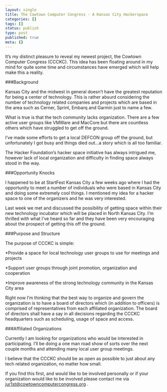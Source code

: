 ```yaml
---
layout: single
title: The Cowtown Computer Congress - A Kansas City Hackerspace
categories: []
tags: []
status: publish
type: post
published: true
meta: {}
---
```

It’s my distinct pleasure to reveal my newest project, the Cowtown Computer Congress (CCCKC).  This idea has been floating around in my mind for quite some time and circumstances have emerged which will help make this a reality.


###Background



Kansas City and the midwest in general doesn’t have the greatest reputation for being a center of technology.  This is rather absurd considering the number of technology related companies and projects which are based in the area such as Cerner, Sprint, Embarq and Garmin just to name a few.


What is true is that the tech community lacks organization.  There are a few active user groups like VMWare and MacCore but there are countless others which have struggled to get off the ground.


I’ve made some efforts to get a local DEFCON group off the ground, but unfortunately I got busy and things died out…a story which is all too familiar.


The Hacker Foundation’s hacker space initiative has always intrigued me, however lack of local organization and difficulty in finding space always stood in the way.


###Opportunity Knocks



I happened to be at StartFest Kansas City a few weeks ago where I had the opportunity to meet a number of individuals who were based in Kansas City and doing some extremely cool things.  I mentioned my idea for a hacker space to one of the organizers and he was very interested.


Last week we met and discussed the possibility of getting space within their new technology incubator which will be placed in North Kansas City.  I’m thrilled with what I’ve heard so far and they have been very encouraging about the prospect of getting this off the ground.


###Purpose and Structure



The purpose of CCCKC is simple:


*Provide a space for local technology user groups to use for meetings and projects


*Support user groups through joint promotion, organization and cooperation


*Improve awareness of the strong technology community in the Kansas City area


Right now I’m thinking that the best way to organize and govern the organization is to have a board of directors which (in addition to officers) is comprised of representatives from each affiliated organization.  The board of directors shall have a say in all decisions regarding the CCCKC headquarters such as scheduling, usage of space and access.


###Affiliated Organizations



Currently I am looking for organizations who would be interested in participating.  I’ll be doing a one man road show of sorts over the next couple months and attending many local user group meetings.


I believe that the CCCKC should be as open as possible to just about any tech related organization, no matter how small.


If you find this first, and would like to be involved personally or if your organization would like to be involved please contact me via jur1st@cowtowncomputercongress.org .
